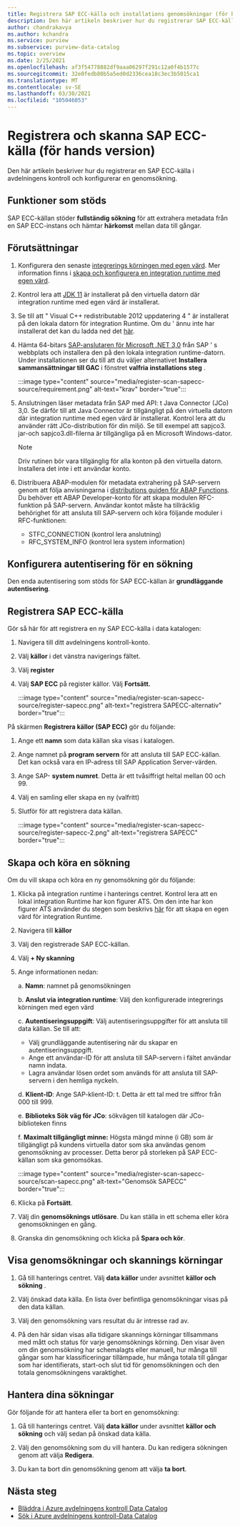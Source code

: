 ```yaml
---
title: Registrera SAP ECC-källa och installations genomsökningar (för hands version) i Azure avdelningens kontroll
description: Den här artikeln beskriver hur du registrerar SAP ECC-källor i Azure avdelningens kontroll och konfigurerar en genomsökning.
author: chandrakavya
ms.author: kchandra
ms.service: purview
ms.subservice: purview-data-catalog
ms.topic: overview
ms.date: 2/25/2021
ms.openlocfilehash: af3f54778882df9aaa06297f291c12a0f4b1577c
ms.sourcegitcommit: 32e0fedb80b5a5ed0d2336cea18c3ec3b5015ca1
ms.translationtype: MT
ms.contentlocale: sv-SE
ms.lasthandoff: 03/30/2021
ms.locfileid: "105046053"
---
```

# <a name="register-and-scan-sap-ecc-source-preview"></a>Registrera och skanna SAP ECC-källa (för hands version)

Den här artikeln beskriver hur du registrerar en SAP ECC-källa i avdelningens kontroll och konfigurerar en genomsökning.

## <a name="supported-capabilities"></a>Funktioner som stöds

SAP ECC-källan stöder **fullständig sökning** för att extrahera metadata från en SAP ECC-instans och hämtar **härkomst** mellan data till gångar.

## <a name="prerequisites"></a>Förutsättningar

1.  Konfigurera den senaste [integrerings körningen med egen värd](https://www.microsoft.com/download/details.aspx?id=39717).
    Mer information finns i [skapa och konfigurera en integration runtime med egen värd](../data-factory/create-self-hosted-integration-runtime.md).

2.  Kontrol lera att [JDK 11](https://www.oracle.com/java/technologies/javase-jdk11-downloads.html) är installerat på den virtuella datorn där integration runtime med egen värd är installerat.

3.  Se till att \" Visual C++ redistributable 2012 uppdatering 4 \" är installerat på den lokala datorn för integration Runtime. Om du \' ännu inte har installerat det kan du ladda ned det [här](https://www.microsoft.com/download/details.aspx?id=30679).

4.  Hämta 64-bitars [SAP-anslutaren för Microsoft .NET 3,0](https://support.sap.com/en/product/connectors/msnet.html) från SAP \' s webbplats och installera den på den lokala integration runtime-datorn. Under installationen ser du till att du väljer alternativet **Installera sammansättningar till GAC** i fönstret **valfria installations steg** .

    :::image type="content" source="media/register-scan-sapecc-source/requirement.png" alt-text="krav" border="true":::

5.  Anslutningen läser metadata från SAP med API: t Java Connector (JCo) 3,0. Se därför till att Java Connector är tillgängligt på den virtuella datorn där integration runtime med egen värd är installerat.
    Kontrol lera att du använder rätt JCo-distribution för din miljö. Se till exempel att sapjco3. jar-och sapjco3.dll-filerna är tillgängliga på en Microsoft Windows-dator.

    > [!Note] 
    > Driv rutinen bör vara tillgänglig för alla konton på den virtuella datorn. Installera det inte i ett användar konto.

6.  Distribuera ABAP-modulen för metadata extrahering på SAP-servern genom att följa anvisningarna i [distributions guiden för ABAP Functions](abap-functions-deployment-guide.md). Du behöver ett ABAP Developer-konto för att skapa modulen RFC-funktion på SAP-servern. Användar kontot måste ha tillräcklig behörighet för att ansluta till SAP-servern och köra följande moduler i RFC-funktionen:
    -   STFC_CONNECTION (kontrol lera anslutning)
    -   RFC_SYSTEM_INFO (kontrol lera system information)


## <a name="setting-up-authentication-for-a-scan"></a>Konfigurera autentisering för en sökning

Den enda autentisering som stöds för SAP ECC-källan är **grundläggande autentisering**.

## <a name="register-sap-ecc-source"></a>Registrera SAP ECC-källa

Gör så här för att registrera en ny SAP ECC-källa i data katalogen:

1.  Navigera till ditt avdelningens kontroll-konto.
2.  Välj **källor** i det vänstra navigerings fältet.
3.  Välj **register**
4.  Välj **SAP ECC** på register källor. Välj **Fortsätt.**

    :::image type="content" source="media/register-scan-sapecc-source/register-sapecc.png" alt-text="registrera SAPECC-alternativ" border="true":::

På skärmen **Registrera källor (SAP ECC)** gör du följande:

1.  Ange ett **namn** som data källan ska visas i katalogen.

2.  Ange namnet på **program servern** för att ansluta till SAP ECC-källan.
    Det kan också vara en IP-adress till SAP Application Server-värden.

3.  Ange SAP- **system numret**. Detta är ett tvåsiffrigt heltal mellan 00 och 99.

4.  Välj en samling eller skapa en ny (valfritt)

5.  Slutför för att registrera data källan.

    :::image type="content" source="media/register-scan-sapecc-source/register-sapecc-2.png" alt-text="registrera SAPECC" border="true":::

## <a name="creating-and-running-a-scan"></a>Skapa och köra en sökning

Om du vill skapa och köra en ny genomsökning gör du följande:

1.  Klicka på integration runtime i hanterings centret. Kontrol lera att en lokal integration Runtime har kon figurer ATS. Om den inte har kon figurer ATS använder du stegen som beskrivs [här](./manage-integration-runtimes.md) för att skapa en egen värd för integration Runtime.

2.  Navigera till **källor**

3.  Välj den registrerade SAP ECC-källan.

4.  Välj **+ Ny skanning**

5.  Ange informationen nedan:

    a.  **Namn**: namnet på genomsökningen

    b.  **Anslut via integration runtime**: Välj den konfigurerade integrerings körningen med egen värd

    c.  **Autentiseringsuppgift**: Välj autentiseringsuppgifter för att ansluta till data källan. Se till att:

    -   Välj grundläggande autentisering när du skapar en autentiseringsuppgift.
    -   Ange ett användar-ID för att ansluta till SAP-servern i fältet användar namn indata.
    -   Lagra användar lösen ordet som används för att ansluta till SAP-servern i den hemliga nyckeln.

    d.  **Klient-ID**: Ange SAP-klient-ID: t. Detta är ett tal med tre siffror från 000 till 999.

    e.  **Biblioteks Sök väg för JCo**: sökvägen till katalogen där JCo-biblioteken finns

    f.  **Maximalt tillgängligt minne:** Högsta mängd minne (i GB) som är tillgängligt på kundens virtuella dator som ska användas genom genomsökning av processer. Detta beror på storleken på SAP ECC-källan som ska genomsökas.

    :::image type="content" source="media/register-scan-sapecc-source/scan-sapecc.png" alt-text="Genomsök SAPECC" border="true":::

6.  Klicka på **Fortsätt**.

7.  Välj din **genomsöknings utlösare**. Du kan ställa in ett schema eller köra genomsökningen en gång.

8.  Granska din genomsökning och klicka på **Spara och kör**.

## <a name="viewing-your-scans-and-scan-runs"></a>Visa genomsökningar och skannings körningar

1. Gå till hanterings centret. Välj **data källor** under avsnittet **källor och sökning** .

2. Välj önskad data källa. En lista över befintliga genomsökningar visas på den data källan.

3. Välj den genomsökning vars resultat du är intresse rad av.

4. På den här sidan visas alla tidigare skannings körningar tillsammans med mått och status för varje genomsöknings körning. Den visar även om din genomsökning har schemalagts eller manuell, hur många till gångar som har klassificeringar tillämpade, hur många totala till gångar som har identifierats, start-och slut tid för genomsökningen och den totala genomsökningens varaktighet.

## <a name="manage-your-scans"></a>Hantera dina sökningar

Gör följande för att hantera eller ta bort en genomsökning:

1. Gå till hanterings centret. Välj **data källor** under avsnittet **källor och sökning** och välj sedan på önskad data källa.

2. Välj den genomsökning som du vill hantera. Du kan redigera sökningen genom att välja **Redigera**.

3. Du kan ta bort din genomsökning genom att välja **ta bort**.

## <a name="next-steps"></a>Nästa steg

- [Bläddra i Azure avdelningens kontroll Data Catalog](how-to-browse-catalog.md)
- [Sök i Azure avdelningens kontroll-Data Catalog](how-to-search-catalog.md)
